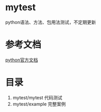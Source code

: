 # mytest
python语法、方法、包用法测试，不定期更新
# 参考文档
[python官方文档](https://docs.python.org/zh-cn/3/index.html)
# 目录
1. mytest/mytest 代码测试
2. mytest/example 完整案例
